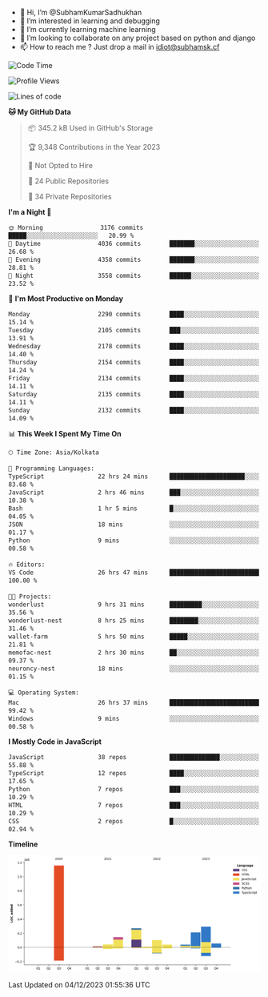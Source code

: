 - 👋 Hi, I’m @SubhamKumarSadhukhan
- 👀 I’m interested in learning and debugging
- 🌱 I’m currently learning machine learning
- 💞️ I’m looking to collaborate on any project based on python and django
- 📫 How to reach me ?
      Just drop a mail in idiot@subhamsk.cf

<!---
SubhamKumarSadhukhan/SubhamKumarSadhukhan is a ✨ special ✨ repository because its `README.md` (this file) appears on your GitHub profile.
You can click the Preview link to take a look at your changes.
--->


<!--START_SECTION:waka-->
![Code Time](http://img.shields.io/badge/Code%20Time-1%2C759%20hrs%2016%20mins-blue)

![Profile Views](http://img.shields.io/badge/Profile%20Views-0-blue)

![Lines of code](https://img.shields.io/badge/From%20Hello%20World%20I%27ve%20Written-2.4%20million%20lines%20of%20code-blue)

**🐱 My GitHub Data** 

> 📦 345.2 kB Used in GitHub's Storage 
 > 
> 🏆 9,348 Contributions in the Year 2023
 > 
> 🚫 Not Opted to Hire
 > 
> 📜 24 Public Repositories 
 > 
> 🔑 34 Private Repositories 
 > 
**I'm a Night 🦉** 

```text
🌞 Morning                3176 commits        █████░░░░░░░░░░░░░░░░░░░░   20.99 % 
🌆 Daytime                4036 commits        ███████░░░░░░░░░░░░░░░░░░   26.68 % 
🌃 Evening                4358 commits        ███████░░░░░░░░░░░░░░░░░░   28.81 % 
🌙 Night                  3558 commits        ██████░░░░░░░░░░░░░░░░░░░   23.52 % 
```
📅 **I'm Most Productive on Monday** 

```text
Monday                   2290 commits        ████░░░░░░░░░░░░░░░░░░░░░   15.14 % 
Tuesday                  2105 commits        ███░░░░░░░░░░░░░░░░░░░░░░   13.91 % 
Wednesday                2178 commits        ████░░░░░░░░░░░░░░░░░░░░░   14.40 % 
Thursday                 2154 commits        ████░░░░░░░░░░░░░░░░░░░░░   14.24 % 
Friday                   2134 commits        ████░░░░░░░░░░░░░░░░░░░░░   14.11 % 
Saturday                 2135 commits        ████░░░░░░░░░░░░░░░░░░░░░   14.11 % 
Sunday                   2132 commits        ████░░░░░░░░░░░░░░░░░░░░░   14.09 % 
```


📊 **This Week I Spent My Time On** 

```text
🕑︎ Time Zone: Asia/Kolkata

💬 Programming Languages: 
TypeScript               22 hrs 24 mins      █████████████████████░░░░   83.68 % 
JavaScript               2 hrs 46 mins       ███░░░░░░░░░░░░░░░░░░░░░░   10.38 % 
Bash                     1 hr 5 mins         █░░░░░░░░░░░░░░░░░░░░░░░░   04.05 % 
JSON                     18 mins             ░░░░░░░░░░░░░░░░░░░░░░░░░   01.17 % 
Python                   9 mins              ░░░░░░░░░░░░░░░░░░░░░░░░░   00.58 % 

🔥 Editors: 
VS Code                  26 hrs 47 mins      █████████████████████████   100.00 % 

🐱‍💻 Projects: 
wonderlust               9 hrs 31 mins       █████████░░░░░░░░░░░░░░░░   35.56 % 
wonderlust-nest          8 hrs 25 mins       ████████░░░░░░░░░░░░░░░░░   31.46 % 
wallet-farm              5 hrs 50 mins       █████░░░░░░░░░░░░░░░░░░░░   21.81 % 
memofac-nest             2 hrs 30 mins       ██░░░░░░░░░░░░░░░░░░░░░░░   09.37 % 
neuroncy-nest            18 mins             ░░░░░░░░░░░░░░░░░░░░░░░░░   01.15 % 

💻 Operating System: 
Mac                      26 hrs 37 mins      █████████████████████████   99.42 % 
Windows                  9 mins              ░░░░░░░░░░░░░░░░░░░░░░░░░   00.58 % 
```

**I Mostly Code in JavaScript** 

```text
JavaScript               38 repos            ██████████████░░░░░░░░░░░   55.88 % 
TypeScript               12 repos            ████░░░░░░░░░░░░░░░░░░░░░   17.65 % 
Python                   7 repos             ███░░░░░░░░░░░░░░░░░░░░░░   10.29 % 
HTML                     7 repos             ███░░░░░░░░░░░░░░░░░░░░░░   10.29 % 
CSS                      2 repos             █░░░░░░░░░░░░░░░░░░░░░░░░   02.94 % 
```



**Timeline**

![Lines of Code chart](https://raw.githubusercontent.com/SubhamKumarSadhukhan/SubhamKumarSadhukhan/main/assets/bar_graph.png)


 Last Updated on 04/12/2023 01:55:36 UTC
<!--END_SECTION:waka-->
